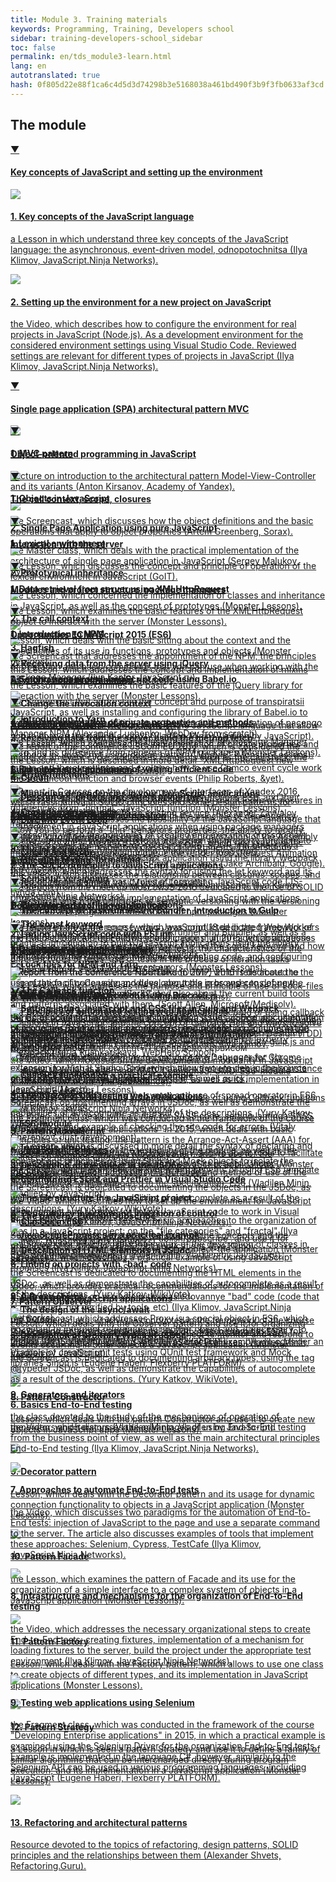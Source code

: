 ```yaml
---
title: Module 3. Training materials
keywords: Programming, Training, Developers school
sidebar: training-developers-school_sidebar
toc: false
permalink: en/tds_module3-learn.html
lang: en
autotranslated: true
hash: 0f805d22e88f1ca6c4d5d3d74298b3e5168038a461bd490f3b9f3fb0633af3cd
---
```


## The module

<div class="panel-group">
<div class="panel panel-default">
<div class="panel-heading">
<a class="pull-right spoiler-push" data-toggle="collapse" href="#collapse0">&#9660;</a>
<h4 class="panel-title">
<a data-toggle="collapse" href="#collapse0">
Key concepts of JavaScript and setting up the environment</a>
</h4>
</div>
<div id="collapse0" class="panel-collapse collapse in">
<div class="panel-body">
<div class="row items">
<div class="col-sm-6 col-md-4 portfolio-item">
<a href="{{ 'https://www.youtube.com/watch?v=IJQVLg4heLA' | relative_url }}" class="portfolio-link" target="_blank">
<div class="img-wrapper">
<img src="{{ "/images/pages/trainings/developers-school/module3/javascript-key-concepts.jpg" | relative_url}}" class="products-img">
</div>
<h4><span class="item-head">1. Key concepts of the JavaScript language</span></h4>
<p>a Lesson in which understand three key concepts of the JavaScript language: the asynchronous, event-driven model, odnopotochnitsa (Ilya Klimov, JavaScript.Ninja Networks).</p>
</a>
</div>
<div class="col-sm-6 col-md-4 portfolio-item">
<a href="{{ 'https://www.youtube.com/watch?v=RW5JjiFg2uw' | relative_url }}" class="portfolio-link" target="_blank">
<div class="img-wrapper">
<img src="{{ "/images/pages/trainings/developers-school/module3/development-environment-setup.jpg" | relative_url}}" class="products-img">
</div>
<h4><span class="item-head">2. Setting up the environment for a new project on JavaScript</span></h4>
<p>the Video, which describes how to configure the environment for real projects in JavaScript (Node.js). As a development environment for the considered environment settings using Visual Studio Code. Reviewed settings are relevant for different types of projects in JavaScript (Ilya Klimov, JavaScript.Ninja Networks).</p>
</a>
</div>
</div>
</div>
</div>
</div>
</div>

<div class="panel-group">
<div class="panel panel-default">
<div class="panel-heading">
<a class="pull-right spoiler-push-collapsed" data-toggle="collapse" href="#collapse1" aria-expanded="false">&#9660;</a>
<h4 class="panel-title">
<a data-toggle="collapse" href="#collapse1">
Single page application (SPA) architectural pattern MVC</a>
</h4>
</div>
<div id="collapse1" class="panel-collapse collapse" aria-expanded="false" style="height: 0px;">
<div class="panel-body">
<div class="row items">
<div class="col-sm-6 col-md-4 portfolio-item">
<a href="{{ 'https://www.youtube.com/watch?v=0atzyTy64g4' | relative_url }}" class="portfolio-link" target="_blank">
<div class="img-wrapper">
<img src="{{ "/images/pages/trainings/developers-school/module3/mvc.jpg" | relative_url}}" class="products-img">
</div>
<h4><span class="item-head">1. MVC pattern</span></h4>
<p>Lecture on introduction to the architectural pattern Model-View-Controller and its variants (Anton Kirsanov, Academy of Yandex).</p>
</a>
</div>
<div class="col-sm-6 col-md-4 portfolio-item">
<a href="{{ 'https://www.youtube.com/watch?v=cz4rMkmj4kQ' | relative_url }}" class="portfolio-link" target="_blank">
<div class="img-wrapper">
<img src="{{ "/images/pages/trainings/developers-school/module3/spa-javascript.jpg" | relative_url}}" class="products-img">
</div>
<h4><span class="item-head">2. Single Page Application using pure JavaScript</span></h4>
<p>the Master class, which deals with the practical implementation of the architecture of single page application in JavaScript (Sergey Malukov, Avito).</p>
</a>
</div>
</div>
</div>
</div>
</div>
</div>

<div class="panel-group">
<div class="panel panel-default">
<div class="panel-heading">
<a class="pull-right spoiler-push-collapsed" data-toggle="collapse" href="#collapse2" aria-expanded="false">&#9660;</a>
<h4 class="panel-title">
<a data-toggle="collapse" href="#collapse2">
Object-oriented programming in JavaScript</a>
</h4>
</div>
<div id="collapse2" class="panel-collapse collapse" aria-expanded="false" style="height: 0px;">
<div class="panel-body">
<div class="row items">
<div class="col-sm-6 col-md-4 portfolio-item">
<a href="{{ 'https://www.youtube.com/watch?v=J1aIrZFnGig' | relative_url }}" class="portfolio-link" target="_blank">
<div class="img-wrapper">
<img src="{{ "/images/pages/trainings/developers-school/module3/objects-in-javascript.jpg" | relative_url}}" class="products-img">
</div>
<h4><span class="item-head">1. Objects in JavaScript</span></h4>
<p>the Screencast, which discusses how the object definitions and the basic operations that apply to object properties (Artem Greenberg, Sorax).</p>
</a>
</div>
<div class="col-sm-6 col-md-4 portfolio-item">
<a href="{{ 'https://monsterlessons.com/project/lessons/prototipnoie-nasliedovaniie-v-javascript' | relative_url }}" class="portfolio-link" target="_blank">
<div class="img-wrapper">
<img src="{{ "/images/pages/trainings/developers-school/module3/prototype-inheritance.jpg" | relative_url}}" class="products-img">
</div>
<h4><span class="item-head">2. Prototypical inheritance</span></h4>
<p>the Lesson, which concerned the implementation of classes and inheritance in JavaScript, as well as the concept of prototypes (Monster Lessons).</p>
</a>
</div>
<div class="col-sm-6 col-md-4 portfolio-item">
<a href="{{ 'https://monsterlessons.com/project/lessons/primiesi-v-javascript-funktsiia-extend' | relative_url }}" class="portfolio-link" target="_blank">
<div class="img-wrapper">
<img src="{{ "/images/pages/trainings/developers-school/module3/mixins.jpg" | relative_url}}" class="products-img">
</div>
<h4><span class="item-head">3. Hagfish</span></h4>
<p>this Lesson, which addresses the concept and implementation of mixins (mixins) JavaScript (Monster Lessons).</p>
</a>
</div>
</div>
<div class="row items">
<div class="col-sm-6 col-md-4 portfolio-item">
<a href="{{ 'https://monsterlessons.com/project/lessons/module-pattiern-v-javascript' | relative_url }}" class="portfolio-link" target="_blank">
<div class="img-wrapper">
<img src="{{ "/images/pages/trainings/developers-school/module3/private-members.jpg" | relative_url}}" class="products-img">
</div>
<h4><span class="item-head">4. The implementation of private properties and methods</span></h4>
<p>the Lesson, which concerned the implementation of private properties and methods in JavaScript using design pattern "Module" (Monster Lessons).</p>
</a>
</div>
<div class="col-sm-6 col-md-4 portfolio-item">
<a href="{{ 'https://www.youtube.com/watch?v=cS6nTVNzOPw' | relative_url }}" class="portfolio-link" target="_blank">
<div class="img-wrapper">
<img src="{{ "/images/pages/trainings/developers-school/module3/descriptors-getters-setters.jpg" | relative_url}}" class="products-img">
</div>
<h4><span class="item-head">5. Descriptors, getters and setters properties</span></h4>
<p>the Lesson, which discusses the possibility of the JavaScript language that allow you to perform a "thin" behaviors properties: the ability to modify, delete, control the visibility in a loop and assign the property functions to get and set znaczny (Vladilen Minin, Vladilen by JavaScript).</p>
</a>
</div>
</div>
</div>
</div>
</div>
</div>

<div class="panel-group">
<div class="panel panel-default">
<div class="panel-heading">
<a class="pull-right spoiler-push-collapsed" data-toggle="collapse" href="#collapse3" aria-expanded="false">&#9660;</a>
<h4 class="panel-title">
<a data-toggle="collapse" href="#collapse3">
The call context, scope, closures</a>
</h4>
</div>
<div id="collapse3" class="panel-collapse collapse" aria-expanded="false" style="height: 0px;">
<div class="panel-body">
<div class="row items">
<div class="col-sm-6 col-md-4 portfolio-item">
<a href="{{ 'https://www.youtube.com/watch?v=GkmoRy0Kv14' | relative_url }}" class="portfolio-link" target="_blank">
<div class="img-wrapper">
<img src="{{ "/images/pages/trainings/developers-school/module3/lexical-environment.jpg" | relative_url}}" class="products-img">
</div>
<h4><span class="item-head">1. Lexical environment</span></h4>
<p>the Lesson, which discusses the concept and principle of operation of the lexical environment in JavaScript (GoIT).</p>
</a>
</div>
<div class="col-sm-6 col-md-4 portfolio-item">
<a href="{{ 'https://monsterlessons.com/project/lessons/this-v-javascript' | relative_url }}" class="portfolio-link" target="_blank">
<div class="img-wrapper">
<img src="{{ "/images/pages/trainings/developers-school/module3/this-context.jpg" | relative_url}}" class="products-img">
</div>
<h4><span class="item-head">2. The call context</span></h4>
<p>Lesson, which deals with the basic sitting about the context and the specificities of its use in functions, prototypes and objects (Monster Lessons).</p>
</a>
</div>
<div class="col-sm-6 col-md-4 portfolio-item">
<a href="{{ 'https://www.youtube.com/watch?v=UGapN-hrekw' | relative_url }}" class="portfolio-link" target="_blank">
<div class="img-wrapper">
<img src="{{ "/images/pages/trainings/developers-school/module3/changing-context.jpg" | relative_url}}" class="products-img">
</div>
<h4><span class="item-head">3. Change the invocation context</span></h4>
<p>a Lesson in more detail the functions of the JavaScript language that allow you to change the calling context (Vladilen Minin, Vladilen by JavaScript).</p>
</a>
</div>
</div>
<div class="row items">
<div class="col-sm-6 col-md-4 portfolio-item">
<a href="{{ 'https://monsterlessons.com/project/lessons/zamykaniya-v-javascript' | relative_url }}" class="portfolio-link" target="_blank">
<div class="img-wrapper">
<img src="{{ "/images/pages/trainings/developers-school/module3/closures.jpg" | relative_url}}" class="products-img">
</div>
<h4><span class="item-head">4. Circuit</span></h4>
<p>the Lesson, which discusses the concept and the mechanism of closures in JavaScript (Monster Lessons).</p>
</a>
</div>
<div class="col-sm-6 col-md-4 portfolio-item">
<a href="{{ 'https://www.youtube.com/watch?v=QsWnRj_EXMg' | relative_url }}" class="portfolio-link" target="_blank">
<div class="img-wrapper">
<img src="{{ "/images/pages/trainings/developers-school/module3/closures-and-scopes.jpg" | relative_url}}" class="products-img">
</div>
<h4><span class="item-head">5. Circuit and scope</span></h4>
<p>the Video, which discusses the relationship between closures, scopes, and data transmission by value and by reference in JavaScript (Ilya Klimov, JavaScript.Ninja Networks).</p>
</a>
</div>
</div>
</div>
</div>
</div>
</div>

<div class="panel-group">
<div class="panel panel-default">
<div class="panel-heading">
<a class="pull-right spoiler-push-collapsed" data-toggle="collapse" href="#collapse4" aria-expanded="false">&#9660;</a>
<h4 class="panel-title">
<a data-toggle="collapse" href="#collapse4">
Interaction with the server</a>
</h4>
</div>
<div id="collapse4" class="panel-collapse collapse" aria-expanded="false" style="height: 0px;">
<div class="panel-body">
<div class="row items">
<div class="col-sm-6 col-md-4 portfolio-item">
<a href="{{ 'https://monsterlessons.com/project/lessons/poluchaem-dannye-v-javascript-s-pomoshyu-xmlhttprequest' | relative_url }}" class="portfolio-link" target="_blank">
<div class="img-wrapper">
<img src="{{ "/images/pages/trainings/developers-school/module3/xml-http-request.jpg" | relative_url}}" class="products-img">
</div>
<h4><span class="item-head">1. Data retrieval from server using XMLHttpRequest</span></h4>
<p>the Lesson, which examines the basic features of the XMLHttpRequest object to interact with the server (Monster Lessons).</p>
</a>
</div>
<div class="col-sm-6 col-md-4 portfolio-item">
<a href="{{ 'https://monsterlessons.com/project/lessons/poluchenie-dannyh-ot-servera-v-jquery' | relative_url }}" class="portfolio-link" target="_blank">
<div class="img-wrapper">
<img src="{{ "/images/pages/trainings/developers-school/module3/jquery-ajax.jpg" | relative_url}}" class="products-img">
</div>
<h4><span class="item-head">2. Receiving data from the server using jQuery</span></h4>
<p>the Lesson, which examines the basic features of the jQuery library for interaction with the server (Monster Lessons).</p>
</a>
</div>
<div class="col-sm-6 col-md-4 portfolio-item">
<a href="{{ 'https://monsterlessons.com/project/lessons/poluchenie-dannyh-ot-servera-s-pomoshyu-fetch' | relative_url }}" class="portfolio-link" target="_blank">
<div class="img-wrapper">
<img src="{{ "/images/pages/trainings/developers-school/module3/fetch.jpg" | relative_url}}" class="products-img">
</div>
<h4><span class="item-head">3. Receiving data from the server using the method fetch</span></h4>
<p>the Lesson, which is described in more detail "XMLHttpRequest new generation" fetch (Monster Lessons).</p>
</a>
</div>
</div>
<div class="row items">
<div class="col-sm-6 col-md-4 portfolio-item">
<a href="{{ 'https://www.youtube.com/watch?v=QBv4EbpA1LA' | relative_url }}" class="portfolio-link" target="_blank">
<div class="img-wrapper">
<img src="{{ "/images/pages/trainings/developers-school/module3/crossdomain-requests.jpg" | relative_url}}" class="products-img">
</div>
<h4><span class="item-head">4. Crossdomain requests</span></h4>
<p>a Lesson in which the principles of creating and executing crossdomain queries, as well as mechanisms such as CORS, SDOP and others (Ilya Klimov, JavaScript.Ninja Networks).</p>
</a>
</div>
</div>
</div>
</div>
</div>
</div>

<div class="panel-group">
<div class="panel panel-default">
<div class="panel-heading">
<a class="pull-right spoiler-push-collapsed" data-toggle="collapse" href="#collapse5" aria-expanded="false">&#9660;</a>
<h4 class="panel-title">
<a data-toggle="collapse" href="#collapse5">
Modules and project structure, package managers</a>
</h4>
</div>
<div id="collapse5" class="panel-collapse collapse" aria-expanded="false" style="height: 0px;">
<div class="panel-body">
<div class="row items">
<div class="col-sm-6 col-md-4 portfolio-item">
<a href="{{ 'https://www.youtube.com/watch?v=fhwtUW9dXrA' | relative_url }}" class="portfolio-link" target="_blank">
<div class="img-wrapper">
<img src="{{ "/images/pages/trainings/developers-school/module3/npm.jpg" | relative_url}}" class="products-img">
</div>
<h4><span class="item-head">1. Introduction to NPM</span></h4>
<p>the Screencast that addresses the appointment of the NPM, the principles of operation and basic commands that you can use when working with the package Manager (Ilya Kantor JavaScript.ru).</p>
</a>
</div>
<div class="col-sm-6 col-md-4 portfolio-item">
<a href="{{ 'https://monsterlessons.com/project/lessons/yarn-paketnyj-menedzher-ot-facebook' | relative_url }}" class="portfolio-link" target="_blank">
<div class="img-wrapper">
<img src="{{ "/images/pages/trainings/developers-school/module3/yarn.jpg" | relative_url}}" class="products-img">
</div>
<h4><span class="item-head">2. Introduction to Yarn</span></h4>
<p>the Lesson, which examines the basic features of the package Manager Yarn and its difference from penegra of NPM packages (Monster Lessons).</p>
</a>
</div>
<div class="col-sm-6 col-md-4 portfolio-item">
<a href="{{ 'https://monsterlessons.com/project/lessons/zachem-nuzhen-packagejson' | relative_url }}" class="portfolio-link" target="_blank">
<div class="img-wrapper">
<img src="{{ "/images/pages/trainings/developers-school/module3/npm-dependencies.jpg" | relative_url}}" class="products-img">
</div>
<h4><span class="item-head">3. Managing dependencies in your JavaScript applications</span></h4>
<p>a Lesson in which more again deals with the principle of dependency management in JavaScript applications when using package managers NPM or Yarn (Monster Lessons).</p>
</a>
</div>
</div>
<div class="row items">
<div class="col-sm-6 col-md-4 portfolio-item">
<a href="{{ 'https://monsterlessons.com/project/lessons/razbiraemsya-s-versiyami-paketov-v-node' | relative_url }}" class="portfolio-link" target="_blank">
<div class="img-wrapper">
<img src="{{ "/images/pages/trainings/developers-school/module3/semver.jpg" | relative_url}}" class="products-img">
</div>
<h4><span class="item-head">4. Semantic versioning</span></h4>
<p>a Lesson in which the principles of semantic versioning with the versioning of libraries and programs in the context of npm packages (Monster Lessons).</p>
</a>
</div>
<div class="col-sm-6 col-md-4 portfolio-item">
<a href="{{ 'https://monsterlessons.com/project/lessons/razbiraemsya-s-lock-fajlami-v-npm' | relative_url }}" class="portfolio-link" target="_blank">
<div class="img-wrapper">
<img src="{{ "/images/pages/trainings/developers-school/module3/lock-files.jpg" | relative_url}}" class="products-img">
</div>
<h4><span class="item-head">5. Lock files for NPM and Yarn</span></h4>
<p>this Lesson, which addresses the purpose and principle of use of Lock-files in batch managers NPM and Yarn (Monster Lessons).</p>
</a>
</div>
<div class="col-sm-6 col-md-4 portfolio-item">
<a href="{{ 'https://www.youtube.com/watch?v=FdrA7DP5Ojs' | relative_url }}" class="portfolio-link" target="_blank">
<div class="img-wrapper">
<img src="{{ "/images/pages/trainings/developers-school/module3/javascript-modules.jpg" | relative_url}}" class="products-img">
</div>
<h4><span class="item-head">6. Modules in JavaScript</span></h4>
<p>the Video, which focuses on the development of modularity in JavaScript template Module, and formats AMD, CommonJS, UMD, ES6-module (Ekaterina Nazarova, .the getInstance).</p>
</a>
</div>
</div>
<div class="row items">
<div class="col-sm-6 col-md-4 portfolio-item">
<a href="{{ 'https://monsterlessons.com/project/lessons/es6-moduli' | relative_url }}" class="portfolio-link" target="_blank">
<div class="img-wrapper">
<img src="{{ "/images/pages/trainings/developers-school/module3/es6-modules.jpg" | relative_url}}" class="products-img">
</div>
<h4><span class="item-head">7. ES6-module</span></h4>
<p>the Lesson, which is discussed in more detail the syntax of declaring and using ES6 modules (Monster Lessons).</p>
</a>
</div>
<div class="col-sm-6 col-md-4 portfolio-item">
<a href="{{ 'https://www.youtube.com/watch?v=Sp8V-5k2ZaM' | relative_url }}" class="portfolio-link" target="_blank">
<div class="img-wrapper">
<img src="{{ "/images/pages/trainings/developers-school/module3/javascript-projects-structure.jpg" | relative_url}}" class="products-img">
</div>
<h4><span class="item-head">8. The file structure in a JavaScript project</span></h4>
<p>this Lesson, which addresses two basic approaches to the organization of files in a JavaScript project: on the "file categories" and "fractal" (Ilya Klimov, JavaScript.Ninja Networks).</p>
</a>
</div>
</div>
</div>
</div>
</div>
</div>

<div class="panel-group">
<div class="panel panel-default">
<div class="panel-heading">
<a class="pull-right spoiler-push-collapsed" data-toggle="collapse" href="#collapse6" aria-expanded="false">&#9660;</a>
<h4 class="panel-title">
<a data-toggle="collapse" href="#collapse6">
Opportunities ECMAScript 2015 (ES6)</a>
</h4>
</div>
<div id="collapse6" class="panel-collapse collapse" aria-expanded="false" style="height: 0px;">
<div class="panel-body">
<div class="row items">
<div class="col-sm-6 col-md-4 portfolio-item">
<a href="{{ 'https://www.youtube.com/watch?v=SIYuqToiMLY' | relative_url }}" class="portfolio-link" target="_blank">
<div class="img-wrapper">
<img src="{{ "/images/pages/trainings/developers-school/module3/babel-io.jpg" | relative_url}}" class="products-img">
</div>
<h4><span class="item-head">1. Setting transpiratsii JavaScript code using Babel.io</span></h4>
<p>the Screencast that addresses the concept and purpose of transpiratsii JavaScript, as well as installing and configuring the library of Babel.io to work in the project. In addition, once the principles of operation of pacengo Manager NPM (Alexander Lushenko, WebDev from scratch).</p>
</a>
</div>
<div class="col-sm-6 col-md-4 portfolio-item">
<a href="{{ 'https://monsterlessons.com/project/lessons/es6-strelochnye-funkcii' | relative_url }}" class="portfolio-link" target="_blank">
<div class="img-wrapper">
<img src="{{ "/images/pages/trainings/developers-school/module3/arrow-functions.jpg" | relative_url}}" class="products-img">
</div>
<h4><span class="item-head">2. Arrow functions</span></h4>
<p>the Lesson, which examines the syntax arrow functions ES6, and their differences from "normal" JavaScript function (Monster Lessons).</p>
</a>
</div>
<div class="col-sm-6 col-md-4 portfolio-item">
<a href="{{ 'https://monsterlessons.com/project/lessons/es6-let' | relative_url }}" class="portfolio-link" target="_blank">
<div class="img-wrapper">
<img src="{{ "/images/pages/trainings/developers-school/module3/let.jpg" | relative_url}}" class="products-img">
</div>
<h4><span class="item-head">3. The let keyword</span></h4>
<p>this Lesson, which addresses the syntax for using the let keyword and its difference from a similar var (Monster Lessons).</p>
</a>
</div>
</div>
<div class="row items">
<div class="col-sm-6 col-md-4 portfolio-item">
<a href="{{ 'https://monsterlessons.com/project/lessons/es6-const' | relative_url }}" class="portfolio-link" target="_blank">
<div class="img-wrapper">
<img src="{{ "/images/pages/trainings/developers-school/module3/const.jpg" | relative_url}}" class="products-img">
</div>
<h4><span class="item-head">4. The const keyword</span></h4>
<p>the Lesson, which examines the syntax of using the const keyword and how it differs from the similar var (Monster Lessons).</p>
</a>
</div>
<div class="col-sm-6 col-md-4 portfolio-item">
<a href="{{ 'https://monsterlessons.com/project/lessons/es6-destrukturizaciya' | relative_url }}" class="portfolio-link" target="_blank">
<div class="img-wrapper">
<img src="{{ "/images/pages/trainings/developers-school/module3/destructuring.jpg" | relative_url}}" class="products-img">
</div>
<h4><span class="item-head">5. The destructurization</span></h4>
<p>the Lesson, which discusses the concept and syntax in ES6 deconstruction and its use to create more concise code (Monster Lessons).</p>
</a>
</div>
<div class="col-sm-6 col-md-4 portfolio-item">
<a href="{{ 'https://monsterlessons.com/project/lessons/es6-spread' | relative_url }}" class="portfolio-link" target="_blank">
<div class="img-wrapper">
<img src="{{ "/images/pages/trainings/developers-school/module3/spread-operator.jpg" | relative_url}}" class="products-img">
</div>
<h4><span class="item-head">6. The spread operator</span></h4>
<p>the Lesson, which examines the syntax and use of spread operator in ES6 (Monster Lessons).</p>
</a>
</div>
</div>
<div class="row items">
<div class="col-sm-6 col-md-4 portfolio-item">
<a href="{{ 'https://monsterlessons.com/project/lessons/es6-stroki' | relative_url }}" class="portfolio-link" target="_blank">
<div class="img-wrapper">
<img src="{{ "/images/pages/trainings/developers-school/module3/string-tempates.jpg" | relative_url}}" class="products-img">
</div>
<h4><span class="item-head">7. Template strings</span></h4>
<p>the Lesson, which examines the syntax and benefits of using ES6 template strings (Monster Lessons).</p>
</a>
</div>
<div class="col-sm-6 col-md-4 portfolio-item">
<a href="{{ 'https://www.youtube.com/watch?v=cS6nTVNzOPw' | relative_url }}" class="portfolio-link" target="_blank">
<div class="img-wrapper">
<img src="{{ "/images/pages/trainings/developers-school/module3/es6-classes.jpg" | relative_url}}" class="products-img">
</div>
<h4><span class="item-head">8. Classes in ES6</span></h4>
<p>the Screencast, which covers the syntax of the description of classes in ES6, and their capabilities (Vladilen Minin, Vladilen by JavaScript).</p>
</a>
</div>
<div class="col-sm-6 col-md-4 portfolio-item">
<a href="{{ 'https://www.youtube.com/watch?v=np08WdS9OXg' | relative_url }}" class="portfolio-link" target="_blank">
<div class="img-wrapper">
<img src="{{ "/images/pages/trainings/developers-school/module3/proxy.jpg" | relative_url}}" class="products-img">
</div>
<h4><span class="item-head">9. A Proxy object</span></h4>
<p>the Screencast, which addresses Proxy is a special object in ES6, which pozvolaet to intercept references to another object and, if necessary, to modify them (Vladilen Minin, Vladilen by JavaScript).</p>
</a>
</div>
</div>
</div>
</div>
</div>
</div>

<div class="panel-group">
<div class="panel panel-default">
<div class="panel-heading">
<a class="pull-right spoiler-push-collapsed" data-toggle="collapse" href="#collapse7" aria-expanded="false">&#9660;</a>
<h4 class="panel-title">
<a data-toggle="collapse" href="#collapse7">
Asynchronous programming</a>
</h4>
</div>
<div id="collapse7" class="panel-collapse collapse" aria-expanded="false" style="height: 0px;">
<div class="panel-body">
<div class="row items">
<div class="col-sm-6 col-md-4 portfolio-item">
<a href="{{ 'https://www.youtube.com/watch?v=8cV4ZvHXQL4' | relative_url }}" class="portfolio-link" target="_blank">
<div class="img-wrapper">
<img src="{{ "/images/pages/trainings/developers-school/module3/event-loop-model.jpg" | relative_url}}" class="products-img">
</div>
<h4><span class="item-head">1. Model Event Loop</span></h4>
<p>the report of the conference JSConf EU 2014, which is considered the model of an event cycle: addresses concepts such as the call stack, the queue and the event loop and explains how to use Camco event cycle work the setTimeout function and browser events (Philip Roberts, &yet).</p>
</a>
</div>
<div class="col-sm-6 col-md-4 portfolio-item">
<a href="{{ 'https://www.youtube.com/watch?v=j4_9BZezSUA' | relative_url }}" class="portfolio-link" target="_blank">
<div class="img-wrapper">
<img src="{{ "/images/pages/trainings/developers-school/module3/diving-into-event-loop.jpg" | relative_url}}" class="products-img">
</div>
<h4><span class="item-head">2. Dive into Event Loop</span></h4>
<p>the report of the conference JSConf.Asia 2018, which rakryvaetsya the internal structure of event loop: queue the render loop (Request Animation Frame, Style Calculation, Layout, Paint), microtask (Jake Archibald, Google).</p>
</a>
</div>
<div class="col-sm-6 col-md-4 portfolio-item">
<a href="{{ 'https://www.youtube.com/watch?v=ctKmHO2yARY' | relative_url }}" class="portfolio-link" target="_blank">
<div class="img-wrapper">
<img src="{{ "/images/pages/trainings/developers-school/module3/web-workers.jpg" | relative_url}}" class="products-img">
</div>
<h4><span class="item-head">3. Web Workers</span></h4>
<p>the report of the conference fwdays JavaScript'18 dedicated Web Workers - HTML5 special API that allows you to create multithreaded applications with JavaScript (Sergey Melashich, Agilie).</p>
</a>
</div>
</div>
<div class="row items">
<div class="col-sm-6 col-md-4 portfolio-item">
<a href="{{ 'https://www.youtube.com/watch?v=Rs-yvEKIRiQ' | relative_url }}" class="portfolio-link" target="_blank">
<div class="img-wrapper">
<img src="{{ "/images/pages/trainings/developers-school/module3/callbacks.jpg" | relative_url}}" class="products-img">
</div>
<h4><span class="item-head">4. The Callback function</span></h4>
<p>the Screencast, which addresses the purpose and method of using callback functions in JavaScript, and the concept of Callback Hell and ways to solve this problem (Eugene Kalyuzhny, JSExpert).</p>
</a>
</div>
<div class="col-sm-6 col-md-4 portfolio-item">
<a href="{{ 'https://www.youtube.com/watch?v=SI-pcE-6f3M' | relative_url }}" class="portfolio-link" target="_blank">
<div class="img-wrapper">
<img src="{{ "/images/pages/trainings/developers-school/module3/callback-examples.jpg" | relative_url}}" class="products-img">
</div>
<h4><span class="item-head">5. Callback function on a practical example</span></h4>
<p>Screencast which describes a practical example of using Callback functions (Ilya Klimov, JavaScript.Ninja Networks).</p>
</a>
</div>
<div class="col-sm-6 col-md-4 portfolio-item">
<a href="{{ 'https://www.youtube.com/watch?v=1idOY3C1gYU' | relative_url }}" class="portfolio-link" target="_blank">
<div class="img-wrapper">
<img src="{{ "/images/pages/trainings/developers-school/module3/javascript-promises.jpg" | relative_url}}" class="products-img">
</div>
<h4><span class="item-head">6. JavaScript Promises</span></h4>
<p>the Screencast, which addresses the purpose and method of use of the Promise object, which appeared in the specification, ES6 (Vladilen Minin, Vladilen by JavaScript).</p>
</a>
</div>
</div>
<div class="row items">
<div class="col-sm-6 col-md-4 portfolio-item">
<a href="{{ 'https://www.youtube.com/watch?v=Wgzq6use59A' | relative_url }}" class="portfolio-link" target="_blank">
<div class="img-wrapper">
<img src="{{ "/images/pages/trainings/developers-school/module3/javascript-promises-example.jpg" | relative_url}}" class="products-img">
</div>
<h4><span class="item-head">7. JavaScript Promises in a practical example</span></h4>
<p>Screencast which describes a practical example of using JavaScript Promises (Ilya Klimov, JavaScript.Ninja Networks).</p>
</a>
</div>
<div class="col-sm-6 col-md-4 portfolio-item">
<a href="{{ 'https://www.youtube.com/watch?v=SHiUyM_fFME' | relative_url }}" class="portfolio-link" target="_blank">
<div class="img-wrapper">
<img src="{{ "/images/pages/trainings/developers-school/module3/async-await.jpg" | relative_url}}" class="products-img">
</div>
<h4><span class="item-head">8. The design of the async/await</span></h4>
<p>the Screencast, which considers the design of async/await in ES7 introduced to simplify working with JavaScript Promises (Vladilen Minin, Vladilen by JavaScript).</p>
</a>
</div>
<div class="col-sm-6 col-md-4 portfolio-item">
<a href="{{ 'https://www.youtube.com/watch?v=7wtbNNiOh30' | relative_url }}" class="portfolio-link" target="_blank">
<div class="img-wrapper">
<img src="{{ "/images/pages/trainings/developers-school/module3/generators-and-iterators.jpg" | relative_url}}" class="products-img">
</div>
<h4><span class="item-head">9. Generators and iterators</span></h4>
<p>the class devoted to the study of the mechanisms of operation of generators and iterators (Vladilen Minin, Vladilen by JavaScript).</p>
</a>
</div>
</div>
</div>
</div>
</div>
</div>

<div class="panel-group">
<div class="panel panel-default">
<div class="panel-heading">
<a class="pull-right spoiler-push-collapsed" data-toggle="collapse" href="#collapse8" aria-expanded="false">&#9660;</a>
<h4 class="panel-title">
<a data-toggle="collapse" href="#collapse8">
Architectural patterns (design patterns)</a>
</h4>
</div>
<div id="collapse8" class="panel-collapse collapse" aria-expanded="false" style="height: 0px;">
<div class="panel-body">
<div class="row items">
<div class="col-sm-6 col-md-4 portfolio-item">
<a href="{{ 'https://www.youtube.com/watch?v=A__0VgwlBR0' | relative_url }}" class="portfolio-link" target="_blank">
<div class="img-wrapper">
<img src="{{ "/images/pages/trainings/developers-school/module3/effective-code-principles.jpg" | relative_url}}" class="products-img">
</div>
<h4><span class="item-head">1. Principles and techniques of writing efficient code</span></h4>
<p>a Report in Courses on the development of interfaces of Yandex 2016, which rassmatrivajut SOLID principles and some design patterns for example, add functionality to an existing service (Alexander Zavyalov, Yandex).</p>
</a>
</div>
<div class="col-sm-6 col-md-4 portfolio-item">
<a href="{{ 'https://www.youtube.com/watch?v=wi3wPzReKZQ' | relative_url }}" class="portfolio-link" target="_blank">
<div class="img-wrapper">
<img src="{{ "/images/pages/trainings/developers-school/module3/solid-principles-in-javascript.jpg" | relative_url}}" class="products-img">
</div>
<h4><span class="item-head">2. The SOLID principles to JavaScript applications</span></h4>
<p>the Report from the meet up MoscowJS 2016 dedicated to the use of SOLID principles in the design and implementation of JavaScript applications (Alexey Okhrimenko, IPONWEB).</p>
</a>
</div>
<div class="col-sm-6 col-md-4 portfolio-item">
<a href="{{ 'https://www.youtube.com/watch?v=GjtfXIaQq7g' | relative_url }}" class="portfolio-link" target="_blank">
<div class="img-wrapper">
<img src="{{ "/images/pages/trainings/developers-school/module3/javascript-patterns.jpg" | relative_url}}" class="products-img">
</div>
<h4><span class="item-head">3. JavaScript-patterns</span></h4>
<p>a Report from the conference NDC London 2017, which tells about the organization of code using modules, about the pros and cons of new language constructs in JavaScript, and also about the current build tools and patterns associated with them. (Scott Allen, Microsoft/Medisolv).</p>
</a>
</div>
</div>
<div class="row items">
<div class="col-sm-6 col-md-4 portfolio-item">
<a href="{{ 'https://monsterlessons.com/project/lessons/singleton-pattiern-v-javascript' | relative_url }}" class="portfolio-link" target="_blank">
<div class="img-wrapper">
<img src="{{ "/images/pages/trainings/developers-school/module3/singleton-pattern.jpg" | relative_url}}" class="products-img">
</div>
<h4><span class="item-head">4. Singleton pattern</span></h4>
<p>a Lesson in which is seen a Singleton pattern that ensures a single instance of the object and makes it a global hotspot, as well as its implementation in JavaScript (Monster Lessons).</p>
</a>
</div>
<div class="col-sm-6 col-md-4 portfolio-item">
<a href="{{ 'https://monsterlessons.com/project/lessons/module-pattiern-v-javascript' | relative_url }}" class="portfolio-link" target="_blank">
<div class="img-wrapper">
<img src="{{ "/images/pages/trainings/developers-school/module3/module-pattern.jpg" | relative_url}}" class="products-img">
</div>
<h4><span class="item-head">5. Pattern Module</span></h4>
<p>Lesson, which deals with the Module pattern and its use for the organization of the modular structure of JavaScript applications (Monster Lessons).</p>
</a>
</div>
<div class="col-sm-6 col-md-4 portfolio-item">
<a href="{{ 'https://monsterlessons.com/project/lessons/publishsubscribe-v-javascript' | relative_url }}" class="portfolio-link" target="_blank">
<div class="img-wrapper">
<img src="{{ "/images/pages/trainings/developers-school/module3/publish-subscribe-pattern.jpg" | relative_url}}" class="products-img">
</div>
<h4><span class="item-head">6. The pattern "Publish/Subscribe" </span></h4>
<p>Lesson, which deals with pattern "Publish/Subscribe" and use it for organization weak connectivity JavaScript object-the application (Monster Lessons).</p>
</a>
</div>
</div>
<div class="row items">
<div class="col-sm-6 col-md-4 portfolio-item">
<a href="{{ 'https://monsterlessons.com/project/lessons/observer-pattern-v-javascript' | relative_url }}" class="portfolio-link" target="_blank">
<div class="img-wrapper">
<img src="{{ "/images/pages/trainings/developers-school/module3/observer-pattern.jpg" | relative_url}}" class="products-img">
</div>
<h4><span class="item-head">7. Pattern Observer</span></h4>
<p>Lesson, which deals with the Observer pattern and use it for organizing subscription mechanism that allows one object to monitor and respond to events occurring in other objects a JavaScript application (Monster Lessons).</p>
</a>
</div>
<div class="col-sm-6 col-md-4 portfolio-item">
<a href="{{ 'https://monsterlessons.com/project/lessons/constructor-pattern-v-javascript' | relative_url }}" class="portfolio-link" target="_blank">
<div class="img-wrapper">
<img src="{{ "/images/pages/trainings/developers-school/module3/constructor-pattern.jpg" | relative_url}}" class="products-img">
</div>
<h4><span class="item-head">8. Pattern Constructor</span></h4>
<p>Lesson, which deals with the pattern Constructor and use it to create new objects in JavaScript apps (Monster Lessons).</p>
</a>
</div>
<div class="col-sm-6 col-md-4 portfolio-item">
<a href="{{ 'https://monsterlessons.com/project/lessons/decorator-pattern-v-javascript' | relative_url }}" class="portfolio-link" target="_blank">
<div class="img-wrapper">
<img src="{{ "/images/pages/trainings/developers-school/module3/decorator-pattern.jpg" | relative_url}}" class="products-img">
</div>
<h4><span class="item-head">9. Decorator pattern</span></h4>
<p>Lesson, which deals with the Decorator pattern and its usage for dynamic connection functionality to objects in a JavaScript application (Monster Lessons).</p>
</a>
</div>
</div>
<div class="row items">
<div class="col-sm-6 col-md-4 portfolio-item">
<a href="{{ 'https://monsterlessons.com/project/lessons/facade-pattern-v-javascript' | relative_url }}" class="portfolio-link" target="_blank">
<div class="img-wrapper">
<img src="{{ "/images/pages/trainings/developers-school/module3/facade-pattern.jpg" | relative_url}}" class="products-img">
</div>
<h4><span class="item-head">10. Pattern Facade</span></h4>
<p>the Lesson, which examines the pattern of Facade and its use for the organization of a simple interface to a complex system of objects in a JavaScript application (Monster Lessons).</p>
</a>
</div>
<div class="col-sm-6 col-md-4 portfolio-item">
<a href="{{ 'https://monsterlessons.com/project/lessons/factory-pattern-v-javascript' | relative_url }}" class="portfolio-link" target="_blank">
<div class="img-wrapper">
<img src="{{ "/images/pages/trainings/developers-school/module3/factory-pattern.jpg" | relative_url}}" class="products-img">
</div>
<h4><span class="item-head">11. Pattern Factory</span></h4>
<p>Lesson, which deals with the Factory pattern, which allows to use one class to create objects of different types, and its implementation in JavaScript applications (Monster Lessons).</p>
</a>
</div>
<div class="col-sm-6 col-md-4 portfolio-item">
<a href="{{ 'https://monsterlessons.com/project/lessons/strategy-pattern-v-javascript' | relative_url }}" class="portfolio-link" target="_blank">
<div class="img-wrapper">
<img src="{{ "/images/pages/trainings/developers-school/module3/strategy-pattern.jpg" | relative_url}}" class="products-img">
</div>
<h4><span class="item-head">12. Pattern Strategy </span></h4>
<p>a Lesson in which is seen a pattern Strategy and use it to define a family of similar algorithms that can be interchanged directly during program execution, and its implementation in a JavaScript application (Monster Lessons).</p>
</a>
</div>
</div>
<div class="row items">
<div class="col-sm-6 col-md-4 portfolio-item">
<a href="{{ 'https://refactoring.guru/ru' | relative_url }}" class="portfolio-link" target="_blank">
<div class="img-wrapper">
<img src="{{ "/images/pages/trainings/developers-school/module3/refactoring-and-design-patterns.jpg" | relative_url}}" class="products-img">
</div>
<h4><span class="item-head">13. Refactoring and architectural patterns</span></h4>
<p>Resource devoted to the topics of refactoring, design patterns, SOLID principles and the relationships between them (Alexander Shvets, Refactoring.Guru).</p>
</a>
</div>
</div>
</div>
</div>
</div>
</div>

<div class="panel-group">
<div class="panel panel-default">
<div class="panel-heading">
<a class="pull-right spoiler-push-collapsed" data-toggle="collapse" href="#collapse9" aria-expanded="false">&#9660;</a>
<h4 class="panel-title">
<a data-toggle="collapse" href="#collapse9">
Build automation application</a>
</h4>
</div>
<div id="collapse9" class="panel-collapse collapse" aria-expanded="false" style="height: 0px;">
<div class="panel-body">
<div class="row items">
<div class="col-sm-6 col-md-4 portfolio-item">
<a href="{{ 'https://www.youtube.com/watch?v=L8huwAwXTlM' | relative_url }}" class="portfolio-link" target="_blank">
<div class="img-wrapper">
<img src="{{ "/images/pages/trainings/developers-school/module3/frontend-build.jpg" | relative_url}}" class="products-img">
</div>
<h4><span class="item-head">1. Assembly of front end</span></h4>
<p>Lesson school developers hh.ru on issues of organization of the Assembly front end and to the respective classes of instruments. Understands practical example build a JavaScript application using the library Webpack (Lev Achasov, hh.ru).</p>
</a>
</div>
<div class="col-sm-6 col-md-4 portfolio-item">
<a href="{{ 'https://www.youtube.com/watch?v=t7yYD3qVchw' | relative_url }}" class="portfolio-link" target="_blank">
<div class="img-wrapper">
<img src="{{ "/images/pages/trainings/developers-school/module3/taskrunner-bundler-gulp.jpg" | relative_url}}" class="products-img">
</div>
<h4><span class="item-head">2. The concept of Taskrunner and Bundler. Introduction to Gulp</span></h4>
<p>Video overview of the concepts of Taskrunner and Bundler, as well as a practical introduction to build JavaScript applications using the library gulp.js. (Vitaly Cherenkov, Just development).</p>
</a>
</div>
<div class="col-sm-6 col-md-4 portfolio-item">
<a href="{{ 'https://www.youtube.com/playlist?list=PLlhqsC7hBaSfryTd4ahmL7aG0sJRtco6h' | relative_url }}" class="portfolio-link" target="_blank">
<div class="img-wrapper">
<img src="{{ "/images/pages/trainings/developers-school/module3/broccoli-js.jpg" | relative_url}}" class="products-img">
</div>
<h4><span class="item-head">3. Build JavaScript applications using Broccoli.js</span></h4>
<p>Series of screencasts dedicated to build JavaScript applications using the build system Broccoli.js library, which is used to build applications in the command-line tools framework Ember.js (Eugene Haberi, Flexberry PLATFORM).</p>
</a>
</div>
</div>
</div>
</div>
</div>
</div>

<div class="panel-group">
<div class="panel panel-default">
<div class="panel-heading">
<a class="pull-right spoiler-push-collapsed" data-toggle="collapse" href="#collapse10" aria-expanded="false">&#9660;</a>
<h4 class="panel-title">
<a data-toggle="collapse" href="#collapse10">
Checking code style and automation</a>
</h4>
</div>
<div id="collapse10" class="panel-collapse collapse" aria-expanded="false" style="height: 0px;">
<div class="panel-body">
<div class="row items">
<div class="col-sm-6 col-md-4 portfolio-item">
<a href="{{ 'https://www.youtube.com/watch?v=rU0Jnhd-rHY' | relative_url }}" class="portfolio-link" target="_blank">
<div class="img-wrapper">
<img src="{{ "/images/pages/trainings/developers-school/module3/style-guide.jpg" | relative_url}}" class="products-img">
</div>
<h4><span class="item-head">1. The rules of code formatting</span></h4>
<p>Video on recommended basic rules of formatting JavaScript code (JS-Lynda.com).</p>
</a>
</div>
<div class="col-sm-6 col-md-4 portfolio-item">
<a href="{{ 'https://monsterlessons.com/project/lessons/eslint' | relative_url }}" class="portfolio-link" target="_blank">
<div class="img-wrapper">
<img src="{{ "/images/pages/trainings/developers-school/module3/eslint.jpg" | relative_url}}" class="products-img">
</div>
<h4><span class="item-head">2. Linting JavaScript code with ESLint</span></h4>
<p>the Lesson, which discusses the concept of linting code, and configuring ESLint library to detect and prevent errors (Monster Lessons).</p>
</a>
</div>
<div class="col-sm-6 col-md-4 portfolio-item">
<a href="{{ 'https://www.youtube.com/watch?v=rDM9HRZwAZk' | relative_url }}" class="portfolio-link" target="_blank">
<div class="img-wrapper">
<img src="{{ "/images/pages/trainings/developers-school/module3/gulp-webpack-linting.jpg" | relative_url}}" class="products-img">
</div>
<h4><span class="item-head">3. Setting linting JavaScript and CSS files in Gulp and Webpack</span></h4>
<p>Video overview of the linters for JavaScript and CSS, as well as setting appropriate linters when you build the project using the library gulp.js and Webpack (Daria Pushkarskaya, WebHero School).</p>
</a>
</div>
</div>
<div class="row items">
<div class="col-sm-6 col-md-4 portfolio-item">
<a href="{{ 'https://www.youtube.com/watch?v=LoUh0kpZ5_w' | relative_url }}" class="portfolio-link" target="_blank">
<div class="img-wrapper">
<img src="{{ "/images/pages/trainings/developers-school/module3/sass-linting.jpg" | relative_url}}" class="products-img">
</div>
<h4><span class="item-head">4. Linting SASS code</span></h4>
<p>the Video, which deals with a Linter for SASS code, setting lantinga SASS code gulp.js and example of checking the site code for errors. (Vitaly Cherenkov, Just development).</p>
</a>
</div>
<div class="col-sm-6 col-md-4 portfolio-item">
<a href="{{ 'https://www.youtube.com/watch?v=3c1ZkiafbzY' | relative_url }}" class="portfolio-link" target="_blank">
<div class="img-wrapper">
<img src="{{ "/images/pages/trainings/developers-school/module3/vscode-linting.jpg" | relative_url}}" class="products-img">
</div>
<h4><span class="item-head">5. Configuring ESLint and Prettier in Visual Studio Code</span></h4>
<p>the Video, which describes how to set up the environment for JavaScript development and libraries for linting JavaScript code to work in Visual Studio Code (Ilya Klimov, JavaScript.Ninja Networks).</p>
</a>
</div>
<div class="col-sm-6 col-md-4 portfolio-item">
<a href="{{ 'https://www.youtube.com/watch?v=IpmiFPoDYVY' | relative_url }}" class="portfolio-link" target="_blank">
<div class="img-wrapper">
<img src="{{ "/images/pages/trainings/developers-school/module3/bad-code-projects-linting.jpg" | relative_url}}" class="products-img">
</div>
<h4><span class="item-head">6. Linting on projects with "bad" code</span></h4>
<p> Video, which provides practical recommendations for the implementation of ESLint and Prettier on projects with unasledovannye "bad" code (code that is not tested, not verified by tools, etc) (Ilya Klimov, JavaScript.Ninja Networks).</p>
</a>
</div>
</div>
</div>
</div>
</div>
</div>

<div class="panel-group">
<div class="panel panel-default">
<div class="panel-heading">
<a class="pull-right spoiler-push-collapsed" data-toggle="collapse" href="#collapse11" aria-expanded="false">&#9660;</a>
<h4 class="panel-title">
<a data-toggle="collapse" href="#collapse11">
Application testing</a>
</h4>
</div>
<div id="collapse11" class="panel-collapse collapse" aria-expanded="false" style="height: 0px;">
<div class="panel-body">
<div class="row items">
<div class="col-sm-6 col-md-4 portfolio-item">
<a href="{{ 'https://www.youtube.com/watch?v=QipEfVXIVWQ' | relative_url }}" class="portfolio-link" target="_blank">
<div class="img-wrapper">
<img src="{{ "/images/pages/trainings/developers-school/module3/testing-basics.jpg" | relative_url}}" class="products-img">
</div>
<h4><span class="item-head">1. The basics of testing web applications</span></h4>
<p>the Lecture part of the course, which was conducted in the framework of the course "Developing Enterprise applications" in 2015, which addresses the concept of testing, classification of tests, the characteristics of the different types of tests, use of tests in the process of iteration tasks (Eugene Haberi, Flexberry PLATFORM).</p>
</a>
</div>
<div class="col-sm-6 col-md-4 portfolio-item">
<a href="{{ 'https://www.youtube.com/watch?v=JGu9v1riBu8' | relative_url }}" class="portfolio-link" target="_blank">
<div class="img-wrapper">
<img src="{{ "/images/pages/trainings/developers-school/module3/testing-principles.jpg" | relative_url}}" class="products-img">
</div>
<h4><span class="item-head">2. Principles of automated testing web applications</span></h4>
<p>the Video, which addresses issues such as cycle, Test Driven Design (TDD) and the pyramid of quality assurance applications (Ilya Klimov, JavaScript.Ninja Networks).</p>
</a>
</div>
<div class="col-sm-6 col-md-4 portfolio-item">
<a href="{{ 'https://www.youtube.com/watch?v=qKw43dnaR7w' | relative_url }}" class="portfolio-link" target="_blank">
<div class="img-wrapper">
<img src="{{ "/images/pages/trainings/developers-school/module3/unit-testing-basics.jpg" | relative_url}}" class="products-img">
</div>
<h4><span class="item-head">3. The basics of unit testing web applications</span></h4>
<p>the Fragment class, which was conducted in the framework of the course "Developing Enterprise applications" in 2015, which deals with basic principles of unit testing, the pattern is the Arrange-Act-Assert (AAA) for writing tests, the notion of the testability of the module, as well as the concept and principles of using Stub and Mock objects to isolate the module (Eugene Haberi, Flexberry PLATFORM).</p>
</a>
</div>
</div>
<div class="row items">
<div class="col-sm-6 col-md-4 portfolio-item">
<a href="{{ 'https://www.youtube.com/watch?v=sI5RlzJ4Q7s' | relative_url }}" class="portfolio-link" target="_blank">
<div class="img-wrapper">
<img src="{{ "/images/pages/trainings/developers-school/module3/di-ioc.jpg" | relative_url}}" class="products-img">
</div>
<h4><span class="item-head">4. Dependency injection and inversion of control</span></h4>
<p>Series of screencasts devoted to the study of the concepts and the principles of DI & IoC in JavaScript applications (Ilya Klimov, JavaScript.Ninja Networks).</p>
</a>
</div>
<div class="col-sm-6 col-md-4 portfolio-item">
<a href="{{ 'https://www.youtube.com/watch?v=sI5RlzJ4Q7s' | relative_url }}" class="portfolio-link" target="_blank">
<div class="img-wrapper">
<img src="{{ "/images/pages/trainings/developers-school/module3/unit-testing-js.jpg" | relative_url}}" class="products-img">
</div>
<h4><span class="item-head">5. Unit testing JavaScript applications</span></h4>
<p>the Fragment class, which was conducted in the framework of the course "Developing Enterprise applications" in 2015, which examines tools for testing JavaScript applications, as well as practical example we consider an example of creating unit tests using QUnit test framework and Mock libraries Sinon.js (Eugene Haberi, Flexberry PLATFORM).</p>
</a>
</div>
<div class="col-sm-6 col-md-4 portfolio-item">
<a href="{{ 'https://www.youtube.com/watch?v=C_FYssT_aKg' | relative_url }}" class="portfolio-link" target="_blank">
<div class="img-wrapper">
<img src="{{ "/images/pages/trainings/developers-school/module3/end-to-end-testing.jpg" | relative_url}}" class="products-img">
</div>
<h4><span class="item-head">6. Basics End-to-End testing</span></h4>
<p>the Video, which discusses the advantages of using End-to-End testing from the business point of view, as well as the main architectural principles End-to-End testing (Ilya Klimov, JavaScript.Ninja Networks).</p>
</a>
</div>
</div>
<div class="row items">
<div class="col-sm-6 col-md-4 portfolio-item">
<a href="{{ 'https://www.youtube.com/watch?v=gDu0_ehSVAw' | relative_url }}" class="portfolio-link" target="_blank">
<div class="img-wrapper">
<img src="{{ "/images/pages/trainings/developers-school/module3/end-to-end-appreaches.jpg" | relative_url}}" class="products-img">
</div>
<h4><span class="item-head">7. Approaches to automate End-to-End tests</span></h4>
<p>the Video, which discusses two paradigms for the automation of End-to-End tests: injection of JavaScript to the page and use a separate command to the server. The article also discusses examples of tools that implement these approaches: Selenium, Cypress, TestCafe (Ilya Klimov, JavaScript.Ninja Networks).</p>
</a>
</div>
<div class="col-sm-6 col-md-4 portfolio-item">
<a href="{{ 'https://www.youtube.com/watch?v=sI5RlzJ4Q7s' | relative_url }}" class="portfolio-link" target="_blank">
<div class="img-wrapper">
<img src="{{ "/images/pages/trainings/developers-school/module3/end-to-end-mechanisms.jpg" | relative_url}}" class="products-img">
</div>
<h4><span class="item-head">8. Infrastructure and mechanisms for the organization of End-to-End testing</span></h4>
<p>the Video, which addresses the necessary organizational steps to create End-to-End tests: creating fixtures, implementation of a mechanism for loading fixtures to the server, build the project under the appropriate test environment (Ilya Klimov, JavaScript.Ninja Networks).</p>
</a>
</div>
<div class="col-sm-6 col-md-4 portfolio-item">
<a href="{{ 'https://www.youtube.com/watch?v=6IVNc-rUctc' | relative_url }}" class="portfolio-link" target="_blank">
<div class="img-wrapper">
<img src="{{ "/images/pages/trainings/developers-school/module3/testing-selenium.jpg" | relative_url}}" class="products-img">
</div>
<h4><span class="item-head">9. Testing web applications using Selenium</span></h4>
<p>the Fragment class, which was conducted in the framework of the course "Developing Enterprise applications" in 2015, in which a practical example is examined using the Selenium Driver for the organization End-to-End tests. Example is implemented in the language C#, however, similarly to the Selenium API can be used in various programming languages, including JavaScript (Eugene Haberi, Flexberry PLATFORM).</p>
</a>
</div>
</div>
</div>
</div>
</div>
</div>

<div class="panel-group">
<div class="panel panel-default">
<div class="panel-heading">
<a class="pull-right spoiler-push-collapsed" data-toggle="collapse" href="#collapse12" aria-expanded="false">&#9660;</a>
<h4 class="panel-title">
<a data-toggle="collapse" href="#collapse12">
Debugging and profiling applications</a>
</h4>
</div>
<div id="collapse12" class="panel-collapse collapse" aria-expanded="false" style="height: 0px;">
<div class="panel-body">
<div class="row items">
<div class="col-sm-6 col-md-4 portfolio-item">
<a href="{{ 'https://www.youtube.com/watch?v=hNIvcEcj-XA' | relative_url }}" class="portfolio-link" target="_blank">
<div class="img-wrapper">
<img src="{{ "/images/pages/trainings/developers-school/module3/debugging-in-browser.jpg" | relative_url}}" class="products-img">
</div>
<h4><span class="item-head">1. Debugging code in the browser</span></h4>
<p>a Report from the conference FrontTalks (DUMP) 2016 is dedicated to the use of the facility Console and developer tools in browser to debug the code (Anton Shuvalov, Rambler&Co).</p>
</a>
</div>
<div class="col-sm-6 col-md-4 portfolio-item">
<a href=" {{ 'https://medium.com/devschacht/отладка-javascript-в-google-chrome-и-visual-studio-code-c2f07603a5b8#db15' | relative_url }}" class="portfolio-link" target="_blank">
<div class="img-wrapper">
<img src="{{ "/images/pages/trainings/developers-school/module3/debugging-in-vs-code.jpg" | relative_url}}" class="products-img">
</div>
<h4><span class="item-head">2. Debugging in Google Chrome from Visual Studio Code</span></h4>
<p>Article with instructions on how to configure the Debugger for Chrome extension for Visual Studio Code, which allows you to debug the source code using the Chrome Debugger Protocol (James quick, Learn.Build.Teach).</p>
</a>
</div>
<div class="col-sm-6 col-md-4 portfolio-item">
<a href="{{ 'https://www.youtube.com/watch?v=rKtWxCYBFP4' | relative_url }}" class="portfolio-link" target="_blank">
<div class="img-wrapper">
<img src="{{ "/images/pages/trainings/developers-school/module3/profiling-js-code.jpg" | relative_url}}" class="products-img">
</div>
<h4><span class="item-head">3. Profiling JavaScript</span></h4>
<p>the Report MinskJS Meetup, which rasskazyvaetsya about tools to facilitate the profiling of JavaScript and visualization of its results. (Victor Khomyakov, Yandex).</p>
</a>
</div>
</div>
</div>
</div>
</div>
</div>

<div class="panel-group">
<div class="panel panel-default">
<div class="panel-heading">
<a class="pull-right spoiler-push-collapsed" data-toggle="collapse" href="#collapse13" aria-expanded="false">&#9660;</a>
<h4 class="panel-title">
<a data-toggle="collapse" href="#collapse13">
The creation of autodocumentary</a>
</h4>
</div>
<div id="collapse13" class="panel-collapse collapse" aria-expanded="false" style="height: 0px;">
<div class="panel-body">
<div class="row items">
<div class="col-sm-6 col-md-4 portfolio-item">
<a href="{{ 'https://www.youtube.com/watch?v=fDhpBp1DZbE' | relative_url }}" class="portfolio-link" target="_blank">
<div class="img-wrapper">
<img src="{{ "/images/pages/trainings/developers-school/module3/js-doc-basics.jpg" | relative_url}}" class="products-img">
</div>
<h4><span class="item-head">1. The basics of JSDoc</span></h4>
<p>the Screencast that addresses the installation issues JSDoc, documentation of properties, methods and namespaces, and generating documentation based on comments JSDoc (Vladislav Konechenkov).</p>
</a>
</div>
<div class="col-sm-6 col-md-4 portfolio-item">
<a href="{{ 'https://www.youtube.com/watch?v=i_K3rLL75Sk' | relative_url }}" class="portfolio-link" target="_blank">
<div class="img-wrapper">
<img src="{{ "/images/pages/trainings/developers-school/module3/js-doc-arrays.jpg" | relative_url}}" class="products-img">
</div>
<h4><span class="item-head">2. Description of arrays in JSDoc</span></h4>
<p>Screencast on documenting arrays in JSDoc, as well as demonstrate the capabilities of autocomplete as a result of the descriptions. (Yury Katkov, WikiVote).</p>
</a>
</div>
<div class="col-sm-6 col-md-4 portfolio-item">
<a href="{{ 'https://www.youtube.com/watch?v=KD64ivKAKlM' | relative_url }}" class="portfolio-link" target="_blank">
<div class="img-wrapper">
<img src="{{ "/images/pages/trainings/developers-school/module3/js-doc-objects.jpg" | relative_url}}" class="products-img">
</div>
<h4><span class="item-head">3. Description of the object in the JSDoc</span></h4>
<p>the Screencast is dedicated to documenting the objects in the JSDoc, as well as demonstrate the capabilities of autocomplete as a result of the descriptions. (Yury Katkov, WikiVote).</p>
</a>
</div>
</div>
</div>
<div class="panel-body">
<div class="row items">
<div class="col-sm-6 col-md-4 portfolio-item">
<a href="{{ 'https://www.youtube.com/watch?v=TlG_90HrHDU' | relative_url }}" class="portfolio-link" target="_blank">
<div class="img-wrapper">
<img src="{{ "/images/pages/trainings/developers-school/module3/js-doc-html-elements.jpg" | relative_url}}" class="products-img">
</div>
<h4><span class="item-head">4. Description of HTML elements in JSDoc</span></h4>
<p>the Screencast is dedicated to documenting the HTML elements in the JSDoc, as well as demonstrate the capabilities of autocomplete as a result of the descriptions. (Yury Katkov, WikiVote).</p>
</a>
</div>
<div class="col-sm-6 col-md-4 portfolio-item">
<a href="{{ 'https://www.youtube.com/watch?v=IKlJmsdVVss' | relative_url }}" class="portfolio-link" target="_blank">
<div class="img-wrapper">
<img src="{{ "/images/pages/trainings/developers-school/module3/js-doc-custom-types.jpg" | relative_url}}" class="products-img">
</div>
<h4><span class="item-head">5. Description of arbitrary types in JSDoc</span></h4>
<p>the Screencast is dedicated to documenting arbitrary types, using the tag @typedef JSDoc, as well as demonstrate the capabilities of autocomplete as a result of the descriptions. (Yury Katkov, WikiVote).</p>
</a>
</div>
</div>
</div>
</div>
</div>
</div>

## You can

* [Go to optional training materials module](tds_module3-appendix.html) <i class="fa fa-arrow-right" aria-hidden="true"></i>
* <i class="fa fa-arrow-left" aria-hidden="true"></i> [go to the page with the description of the module](tds_module3-about.html)



{% include callout.html content="Переведено сервисом «Яндекс.Переводчик» <http://translate.yandex.ru>" type="info" %}